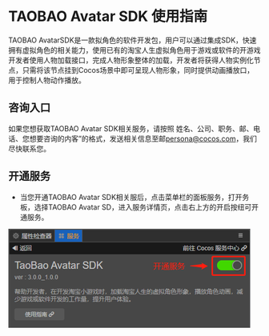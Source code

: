 # TAOBAO Avatar SDK 使用指南

TAOBAO AvatarSDK是一款拟角色的软件开发包，用户可以通过集成SDK，快速拥有虚拟角色的相关能力，使用已有的淘宝人生虚拟角色用于游戏或软件的开游戏开发者使用人物加载接口，完成人物形象整体的加载，开发者将获得人物实例化节点，只需将该节点挂到Cocos场景中即可呈现人物形象，同时提供动画播放口，用于控制人物动作播放。

## 咨询入口

如果您想获取TAOBAO Avatar SDK相关服务，请按照 姓名、公司、职务、邮、电话、您想要咨询的内客”的格式，发送相关信息至邮<persona@cocos.com>，我们尽快联系您。

## 开通服务

- 当您开通TAOBAO Avatar SDK相关服后，点击菜单栏的面板服务，打开务板，选择TAOBAO Avatar SD，进入服务详情页，点击右上方的开启按纽可开通服务。

![](taobaoavatar/panel.png)